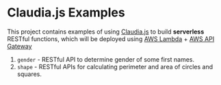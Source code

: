 # Claudia.js Examples
This project contains examples of using [Claudia.js](https://claudiajs.com) to build **serverless** RESTful functions, which will be deployed using  [AWS Lambda](https://aws.amazon.com/lambda/) + [AWS API Gateway](https://aws.amazon.com/api-gateway/)

1. `gender` - RESTful API to determine gender of some first names.
1. `shape` - RESTful APIs for calculating perimeter and area of circles and squares.
